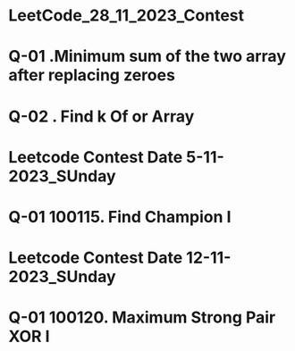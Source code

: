 # LeetCode_28_11_2023_Contest

# Q-01 .Minimum sum of the two array after replacing zeroes

# Q-02 . Find k Of or Array


# Leetcode Contest Date 5-11-2023_SUnday

# Q-01  100115. Find Champion I

# Leetcode Contest Date 12-11-2023_SUnday
# Q-01   100120. Maximum Strong Pair XOR I
